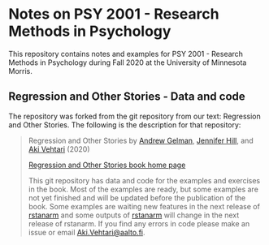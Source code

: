 # Notes on PSY 2001 - Research Methods in Psychology

This repository contains notes and examples for PSY 2001 - Research Methods in Psychology during Fall 2020 at the University of Minnesota Morris.

## Regression and Other Stories - Data and code

The repository was forked from the git repository from our text: Regression and Other Stories. The following is the description for that repository:

> Regression and Other Stories by [Andrew Gelman](http://www.stat.columbia.edu/~gelman/), [Jennifer Hill](https://steinhardt.nyu.edu/people/jennifer-hill), and [Aki Vehtari](https://users.aalto.fi/~ave/) (2020)
>
> [Regression and Other Stories book home page](http://www.stat.columbia.edu/~gelman/regression/)
>
> This git repository has data and code for the examples and exercises in the book. Most of the examples are ready, but some examples are not yet finished and will be updated before the publication of the book. Some examples are waiting new features in the next release of [rstanarm](https://cran.r-project.org/web/packages/rstanarm/) and some outputs of [rstanarm](https://cran.r-project.org/web/packages/rstanarm/) will change in the next release of rstanarm. If you find any errors in code please make an issue or email [Aki.Vehtari@aalto.fi](mailto:Aki.Vehtari@aalto.fi).
